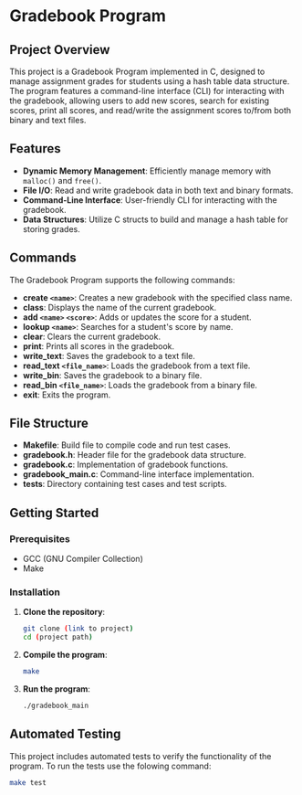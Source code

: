 # Gradebook Program

## Project Overview

This project is a Gradebook Program implemented in C, designed to manage assignment grades for students using a hash table data structure. The program features a command-line interface (CLI) for interacting with the gradebook, allowing users to add new scores, search for existing scores, print all scores, and read/write the assignment scores to/from both binary and text files.

## Features

- **Dynamic Memory Management**: Efficiently manage memory with `malloc()` and `free()`.
- **File I/O**: Read and write gradebook data in both text and binary formats.
- **Command-Line Interface**: User-friendly CLI for interacting with the gradebook.
- **Data Structures**: Utilize C structs to build and manage a hash table for storing grades.

## Commands

The Gradebook Program supports the following commands:

- **create `<name>`**: Creates a new gradebook with the specified class name.
- **class**: Displays the name of the current gradebook.
- **add `<name>` `<score>`**: Adds or updates the score for a student.
- **lookup `<name>`**: Searches for a student's score by name.
- **clear**: Clears the current gradebook.
- **print**: Prints all scores in the gradebook.
- **write_text**: Saves the gradebook to a text file.
- **read_text `<file_name>`**: Loads the gradebook from a text file.
- **write_bin**: Saves the gradebook to a binary file.
- **read_bin `<file_name>`**: Loads the gradebook from a binary file.
- **exit**: Exits the program.

## File Structure

- **Makefile**: Build file to compile code and run test cases.
- **gradebook.h**: Header file for the gradebook data structure.
- **gradebook.c**: Implementation of gradebook functions.
- **gradebook_main.c**: Command-line interface implementation.
- **tests**: Directory containing test cases and test scripts.

## Getting Started

### Prerequisites

- GCC (GNU Compiler Collection)
- Make

### Installation

1. **Clone the repository**:
   ```sh
   git clone (link to project)
   cd (project path)

2. **Compile the program**:
   ```sh
   make

3. **Run the program**:
   ```sh
   ./gradebook_main

## Automated Testing

This project includes automated tests to verify the functionality of the program. To run the tests use the folowing command:
```sh
make test

